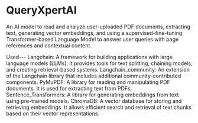 # QueryXpertAI
An AI model to read and analyze user-uploaded PDF documents, extracting text, generating vector embeddings, and using a supervised-fine-tuning Transformer-based Language Model to answer user queries with page references and contextual content.

Used--- 
Langchain: A framework for building applications with large language models (LLMs). It provides tools for text splitting, chaining models, and creating retrieval-based systems. 
Langchain_community: An extension of the Langchain library that includes additional community-contributed components. PyMuPDF: A library for reading and manipulating PDF documents. It is used for extracting text from PDFs. Sentence_Transformers: A library for generating embeddings from text using pre-trained models. 
ChromaDB: A vector database for storing and retrieving embeddings. It allows efficient search and retrieval of text chunks based on their vector representations.
